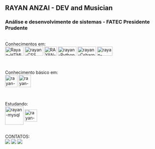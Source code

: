 ## RAYAN ANZAI - DEV and Musician 

### Análise e desenvolvimente de sistemas - FATEC Presidente Prudente


<div style="display: inline_block"><br>
  Conhecimentos em:
  <br>
  <img align="center" alt="Rayan-HTML" height="30" width="60" src="https://cdn.jsdelivr.net/gh/devicons/devicon/icons/html5/html5-original-wordmark.svg">
  <img align="center" alt="rayan-CSS" height="30" width="60" src="https://cdn.jsdelivr.net/gh/devicons/devicon/icons/css3/css3-original-wordmark.svg">
  <img align="center" alt="RAYAN-Js" height="30" width="40" src="https://cdn.jsdelivr.net/gh/devicons/devicon/icons/javascript/javascript-original.svg">
  <img align="center" alt="rayan-Python" height="30" width="60" src="https://cdn.jsdelivr.net/gh/devicons/devicon/icons/python/python-original.svg">
  <img align="center" alt="rayan-Csharp" height="30" width="60" src="https://cdn.jsdelivr.net/gh/devicons/devicon/icons/csharp/csharp-original.svg">
  <img align="center" alt="rayan-wordpress" height="30" width="50" src="https://cdn.jsdelivr.net/gh/devicons/devicon/icons/wordpress/wordpress-plain.svg">
</div>

##

<div style="display: inline_block"><br>
  Conhecimento básico em:
   <br>
  <img align="center" alt="rayan-azure" heigth="30" width="40" src="https://cdn.jsdelivr.net/gh/devicons/devicon/icons/azure/azure-original.svg">
  <img align="center" alt="rayan-reactJS" heigth="30" width="40" src="https://cdn.jsdelivr.net/gh/devicons/devicon/icons/react/react-original.svg">
</div>

##

<div style="display: inline_block"><br>
  Estudando:
 <br>
  <img align="center" alt="rayan-mysql" heigth="30" width="60" src="https://cdn.jsdelivr.net/gh/devicons/devicon/icons/mysql/mysql-original-wordmark.svg">
  <img align="center" alt="rayan-reactJS" heigth="30" width="40" src="https://cdn.jsdelivr.net/gh/devicons/devicon/icons/react/react-original.svg">
</div>

##

<div> 
  CONTATOS:
  <br>
  <a href="https://instagram.com/rayanzai" target="_blank"><img src="https://img.shields.io/badge/-Instagram-%23E4405F?style=for-the-badge&logo=instagram&logoColor=white" target="_blank"></a>
  <a href = "mailto:anzairayan@gmail.com"><img src="https://img.shields.io/badge/-Gmail-%23333?style=for-the-badge&logo=gmail&logoColor=white" target="_blank"></a>
  <a href="https://www.linkedin.com/in/rayananzai" target="_blank"><img src="https://img.shields.io/badge/-LinkedIn-%230077B5?style=for-the-badge&logo=linkedin&logoColor=white" target="_blank"></a> 
</div>

